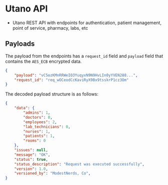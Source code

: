 # Utano API

- Utano REST API with endpoints for authentication, patient management, point of service, pharmacy, labs, etc

## Payloads

The payload from the endpoints has a `request_id` field and `payload` field that contains the `AES_ECB` encrypted data.

```json
{
    "payload": "vC5ozKMnRRWeIO3YuqyxN9N9HvLIn0yYVEN288...",
    "request_id": "req_wOCeodCcKaviRyX9Bx9tsskrP1cz3Om"
}
```

The decoded payload structure is as follows:

```json
{
    "data": {
        "admins": 1,
        "doctors": 0,
        "employees": 2,
        "lab_technicians": 0,
        "nurses": 1,
        "patients": 1,
        "rooms": 0
    },
    "issues": null,
    "message": "OK",
    "status": true,
    "status_description": "Request was executed successfully",
    "version": 1.0,
    "versioned_by": "ModestNerds, Co",
}
```